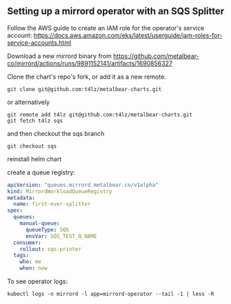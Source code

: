 ## Setting up a mirrord operator with an SQS Splitter


Follow the AWS guide to create an IAM role for the operator's service account:
https://docs.aws.amazon.com/eks/latest/userguide/iam-roles-for-service-accounts.html

Download a new mirrord binary from 
https://github.com/metalbear-co/mirrord/actions/runs/9891152141/artifacts/1690856327


Clone the chart's repo's fork, or add it as a new remote.
```
git clone git@github.com:t4lz/metalbear-charts.git
```
or alternatively
```
git remote add t4lz git@github.com:t4lz/metalbear-charts.git
git fetch t4lz sqs
```

and then checkout the sqs branch
```
git checkout sqs
```


reinstall helm chart

create a queue registry:

```yaml
apiVersion: "queues.mirrord.metalbear.co/v1alpha"
kind: MirrordWorkloadQueueRegistry
metadata:
  name: first-ever-splitter
spec:
  queues:
    manual-queue:
      queueType: SQS
      envVar: SQS_TEST_Q_NAME
  consumer: 
    rollout: sqs-printer
  tags:
    who: me
    when: now
```


To see operator logs:

```
kubectl logs -n mirrord -l app=mirrord-operator --tail -1 | less -R
```
